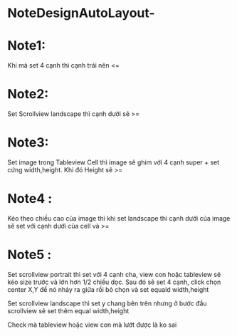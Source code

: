 # NoteDesignAutoLayout-

# Note1: 

Khi mà set 4 cạnh thì cạnh trái nên <= 


# Note2:

Set Scrollview landscape thì cạnh dưới sẽ >= 


# Note3:

Set image trong Tableview Cell thì image sẽ ghim với 4 cạnh super + set cứng width,height. Khi đó Height sẽ >=


# Note4 :

Kéo theo chiều cao của image thì khi set landscape thì cạnh dưới của image sẽ set với cạnh dưới của cell và >=

# Note5 :

Set scrollview portrait thì set với 4 cạnh cha, view con hoặc tableview sẽ kéo size trước và lớn hơn 1/2 chiều dọc.
Sau đó sẽ set 4 cạnh, click chọn center X,Y để nó nhảy ra giữa rồi bỏ chọn và set equald width,height

Set scrollview landscape thì set y chang bên trên nhưng ở bước đầu scrollview sẽ set thêm equal width,height

Check mà tableview hoặc view con mà lướt được là ko sai


